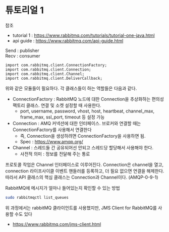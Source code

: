 # 튜토리얼 1
참조
- tutorial 1 : https://www.rabbitmq.com/tutorials/tutorial-one-java.html
- api guide : https://www.rabbitmq.com/api-guide.html

Send : publisher  
Recv : consumer

```
import com.rabbitmq.client.ConnectionFactory;
import com.rabbitmq.client.Connection;
import com.rabbitmq.client.Channel;
import com.rabbitmq.client.DeliverCallback;
```

위와 같은 모듈들이 필요하다. 각 클래스들이 하는 역할들은 다음과 같다.
- ConnectionFactory : RabbitMQ 노드에 대한 Connection을 추상화하는 편의성 팩토리 클래스. 연결 및 소켓 설정할 때 사용한다.
  - port, username, password, vhost, host, heartbeat, channel_max, frame_max, ssl_port, timeout 등 설정 가능
- Connection : AMQ 커넥션에 대한 인터페이스. 브로커와 연결할 때는 ConnectionFactory를 사용해서 연결한다
  - 즉, Connection을 생성하려면 ConnectionFactory을 사용하면 됨.
  - Spec : https://www.amqp.org/
- Channel : 스레드들 간 공유되어선 안되고 스레드당 할당해서 사용해야 한다.
  - 사전적 의미 : 정보를 전달해 주는 통로

프로토콜 작업은 Channel 인터페이스로 이루어진다. Connection은 channel을 열고, connection 라이프사이클 이벤트 핸들러를 등록하고, 더 필요 없으면 연결을 해제한다.
따라서 API 클래스의 핵심 클래스는 Connection과 Channel이다. (AMQP-0-9-1)

RabbitMQ에 메시지가 얼마나 들어있는지 확인할 수 있는 방법
```bash
sudo rabbitmqctl list_queues
```

위 과정에서는 rabbitMQ 클라이언트를 사용했지만, JMS Client for RabbitMQ를 사용할 수도 있다
- https://www.rabbitmq.com/jms-client.html